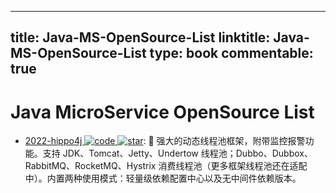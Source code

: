 
---
title: Java-MS-OpenSource-List
linktitle: Java-MS-OpenSource-List
type: book
commentable: true
---

# Java MicroService OpenSource List

- [2022-hippo4j ![code](https://ng-tech.icu/assets/code.svg) ![star](https://img.shields.io/github/stars/opengoofy/hippo4j)](https://github.com/opengoofy/hippo4j): 📌 强大的动态线程池框架，附带监控报警功能。支持 JDK、Tomcat、Jetty、Undertow 线程池；Dubbo、Dubbox、RabbitMQ、RocketMQ、Hystrix 消费线程池（更多框架线程池还在适配中）。内置两种使用模式：轻量级依赖配置中心以及无中间件依赖版本。

    